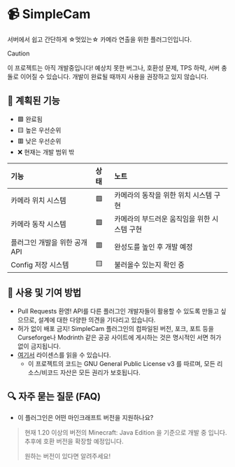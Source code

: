 # 📹 SimpleCam

서버에서 쉽고 간단하게 ☆멋있는☆ 카메라 연출을 위한 플러그인입니다.

> [!CAUTION]
> 이 프로젝트는 아직 개발중입니다! 예상치 못한 버그나, 호환성 문제, TPS 하락, 서버 충돌로 이어질 수 있습니다. 개발이 완료될 때까지 사용을 권장하고 있지 않습니다.

## 📜 계획된 기능

- 🟩 완료됨
- 🟨 높은 우선순위
- 🟥 낮은 우선순위
- ❌ 현재는 개발 범위 밖

| 기능                             | 상태    | 노트                                                                                                                                                                                        |
|:--------------------------------|:-------|:----------------------------------------------------------------------------------------------------------------------------------------------------------------------------------------------|
| 카메라 위치 시스템                | 🟩     | 카메라의 동작을 위한 위치 시스템 구현                                                                                                                                                           |
| 카메라 동작 시스템                | 🟩     | 카메라의 부드러운 움직임을 위한 시스템 구현                                                                                                                                                      |
| 플러그인 개발을 위한 공개 API     | 🟥     | 완성도를 높인 후 개발 예정                                                                                                                                                                      |
| Config 저장 시스템               | 🟨     | 불러올수 있는지 확인 중                                                                                                                                                                       |

## 🧵 사용 및 기여 방법
- Pull Requests 환영! API를 다른 플러그인 개발자들이 활용할 수 있도록 만들고 싶으므로, 설계에 대한 다양한 의견을 기다리고 있습니다.
- 허가 없이 배포 금지! SimpleCam 플러그인의 컴파일된 버전, 포크, 포트 등을 Curseforge나 Modrinth 같은 공공 사이트에 게시하는 것은 명시적인 서면 허가 없이 금지됩니다.
- [여기서](https://github.com/MAIJEUN/SimpleCam/blob/main/LICENSE) 라이센스를 읽을 수 있습니다.
  - 이 프로젝트의 코드는 GNU General Public License v3 를 따르며, 모든 리소스/비코드 자산은 모든 권리가 보호됩니다.

## 🔍 자주 묻는 질문 (FAQ)

- 이 플러그인은 어떤 마인크래프트 버전을 지원하나요?
> 현재 1.20 이상의 버전의 Minecraft: Java Edition 을 기준으로 개발 중 입니다. 추후에 호환 버전을 확장할 예정입니다. 
> 
> 원하는 버전이 있다면 알려주세요!
